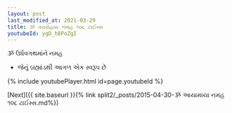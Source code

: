 ```yaml
---
layout: post
last_modified_at: 2021-03-29
title: ૐ વરારોહાય નમહ ૧૦૮ ટાઈમ્સ
youtubeId: ygD_h8PoZgI
---
```

 
 
 ૐ ઉર્ધવગથમાંને નમહ  
 
 -  જેનું બ્રહ્માંડથી આગળ એક સ્વરૂપ છે 
 
  
 
  
 
 
 
 
 
 


{% include youtubePlayer.html id=page.youtubeId %}
 
[Next]({{ site.baseurl }}{% link  split2/_posts/2015-04-30-ૐ આયામાયા નમહ ૧૦૮ ટાઈમ્સ.md%})
 
